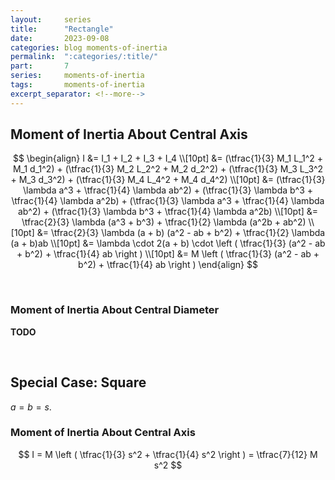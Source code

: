 ```yaml
---
layout:     series
title:      "Rectangle"
date:       2023-09-08
categories: blog moments-of-inertia
permalink:  ":categories/:title/"
part:       7
series:     moments-of-inertia
tags:       moments-of-inertia
excerpt_separator: <!--more-->
---
```


## Moment of Inertia About Central Axis

$$
\begin{align}
    I &= I_1 + I_2 + I_3 + I_4 \\[10pt]
    &= (\tfrac{1}{3} M_1 L_1^2 + M_1 d_1^2) + (\tfrac{1}{3} M_2 L_2^2 + M_2 d_2^2) + (\tfrac{1}{3} M_3 L_3^2 + M_3 d_3^2) + (\tfrac{1}{3} M_4 L_4^2 + M_4 d_4^2) \\[10pt]
    &= (\tfrac{1}{3} \lambda a^3 + \tfrac{1}{4} \lambda ab^2) + (\tfrac{1}{3} \lambda b^3 + \tfrac{1}{4} \lambda a^2b) + (\tfrac{1}{3} \lambda a^3 + \tfrac{1}{4} \lambda ab^2) + (\tfrac{1}{3} \lambda b^3 + \tfrac{1}{4} \lambda a^2b) \\[10pt]
    &= \tfrac{2}{3} \lambda (a^3 + b^3) + \tfrac{1}{2} \lambda (a^2b + ab^2) \\[10pt]
    &= \tfrac{2}{3} \lambda (a + b) (a^2 - ab + b^2) + \tfrac{1}{2} \lambda (a + b)ab \\[10pt]
    &= \lambda \cdot 2(a + b) \cdot \left ( \tfrac{1}{3} (a^2 - ab + b^2) + \tfrac{1}{4} ab \right ) \\[10pt]
    &= M \left ( \tfrac{1}{3} (a^2 - ab + b^2) + \tfrac{1}{4} ab \right )
\end{align}
$$

<br>

### Moment of Inertia About Central Diameter

**TODO**

<br>

## Special Case: Square

$a = b = s$.

### Moment of Inertia About Central Axis

$$
I = M \left ( \tfrac{1}{3} s^2 + \tfrac{1}{4} s^2 \right ) = \tfrac{7}{12} M s^2
$$



<!-- 
## Parametarizing the Curve

Again, we have 4 different curves we need to parameterize

$$
\b{\ell}_1(t) = \frac{a}{2} t \; \u{x} - \frac{b}{2} \; \u{y}
\qquad\qquad
\b{\ell}_2(t) = \frac{a}{2} \; \u{x} + \frac{b}{2} t \; \u{y}
\qquad\qquad
\b{\ell}_3(t) = - \frac{a}{2} t \; \u{x} + \frac{b}{2} \; \u{y}
\qquad\qquad
\b{\ell}_4(t) = - \frac{a}{2} \; \u{x} - \frac{b}{2} t \; \u{y}
$$

$$
d\b{\ell}_1 = \frac{a}{2} \; dt \; \u{x}
\qquad\qquad
d\b{\ell}_2 = \frac{b}{2} \; dt \; \u{y}
\qquad\qquad
d\b{\ell}_3 = -\frac{a}{2} \; dt \; \u{x}
\qquad\qquad
d\b{\ell}_4 = -\frac{b}{2} \; dt \; \u{y}
$$

$$
d\ell_1 = \abs{d \b{\ell}_1 } = \frac{a}{2} \; dt
\qquad\qquad
d\ell_2 = \abs{d \b{\ell}_2 } = \frac{b}{2} \; dt
\qquad\qquad
d\ell_3 = \abs{d \b{\ell}_3 } = \frac{a}{2} \; dt
\qquad\qquad
d\ell_4 = \abs{d \b{\ell}_4 } = \frac{b}{2} \; dt
\qquad\qquad
$$

## Mass

$$
\begin{align}
    M &= \int dm \\[10pt]
    &= \lambda \int d\ell \\[10pt]
    &= \lambda \left ( \int_{\ell_1} d\ell_1 + \int_{\ell_2} d\ell_2 + \int_{\ell_3} d\ell_3 + \int_{\ell_4} d\ell_4 \right ) \\[10pt]
    &= \lambda \left ( \int_{-1}^{1} \frac{a}{2} dt + \int_{-1}^{1} \frac{b}{2} dt + \int_{-1}^{1} \frac{a}{2} dt + \int_{-1}^{1} \frac{b}{2} dt \right ) \\[10pt]
    &= \lambda \left ( 2 \cdot \frac{a}{2} + 2 \cdot \frac{b}{2} + 2 \cdot \frac{a}{2} + 2 \cdot \frac{b}{2} \right ) \\[10pt]
    &= \lambda \cdot 2 \left (a + b \right )
\end{align}
$$

<br>

## Moment of Inertia About Central Axis

$$
\begin{align}
    I &= \int r_{axis}^2 dm \\[10pt]
    &= \lambda \int r_{axis}^2 d\ell \\[10pt]
\end{align}
$$

<br>

## Moment of Inertia About Central Diameter

$$
\begin{align}
    I &= \int r_{axis}^2 dm \\[10pt]
    &= \lambda \int r_{axis}^2 d\ell \\[10pt]
\end{align}
$$ -->
